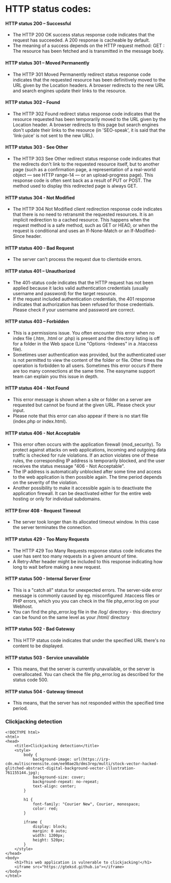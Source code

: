# HTTP status codes:

#### HTTP status 200 – Successful
- The HTTP 200 OK success status response code indicates that the request has succeeded. A 200 response is cacheable by default. 
- The meaning of a success depends on the HTTP request method: GET : The resource has been fetched and is transmitted in the message body.

#### HTTP status 301 – Moved Permanently
- The HTTP 301 Moved Permanently redirect status response code indicates that the requested resource has been definitively moved to the URL given by the Location headers. A browser redirects to the new URL and search engines update their links to the resource.

#### HTTP status 302 – Found
- The HTTP 302 Found redirect status response code indicates that the resource requested has been temporarily moved to the URL given by the Location header. A browser redirects to this page but search engines don't update their links to the resource (in 'SEO-speak', it is said that the 'link-juice' is not sent to the new URL).

#### HTTP status 303 - See Other
- The HTTP 303 See Other redirect status response code indicates that the redirects don't link to the requested resource itself, but to another page (such as a confirmation page, a representation of a real-world object — see HTTP range-14 — or an upload-progress page). This response code is often sent back as a result of PUT or POST. The method used to display this redirected page is always GET.

#### HTTP status 304 - Not Modified
- The HTTP 304 Not Modified client redirection response code indicates that there is no need to retransmit the requested resources. It is an implicit redirection to a cached resource. This happens when the request method is a safe method, such as GET or HEAD, or when the request is conditional and uses an If-None-Match or an If-Modified-Since header.

#### HTTP status 400 - Bad Request
- The server can't process the request due to clientside errors.

#### HTTP status 401 – Unauthorized
- The 401-status code indicates that the HTTP request has not been applied because it lacks valid authentication credentials (usually username and password) for the target resource.
- If the request included authentication credentials, the 401 response indicates that authorization has been refused for those credentials. Please check if your username and password are correct.

#### HTTP status 403 – Forbidden
- This is a permissions issue. You often encounter this error when no index file (.htm, .html or .php) is present and the directory listing is off for a folder in the Web space (Line "Options -Indexes" in a .htaccess file).
- Sometimes user authentication was provided, but the authenticated user is not permitted to view the content of the folder or file. Other times the operation is forbidden to all users. Sometimes this error occurs if there are too many connections at the same time. The easyname support team can explain you this issue in depth.

#### HTTP status 404 - Not Found
- This error message is shown when a site or folder on a server are requested but cannot be found at the given URL. Please check your input.
- Please note that this error can also appear if there is no start file (index.php or index.html).

#### HTTP status 406 - Not Acceptable
- This error often occurs with the application firewall (mod_security). To protect against attacks on web applications, incoming and outgoing data traffic is checked for rule violations. If an action violates one of these rules, the corresponding IP address is temporarily blocked, and the user receives the status message "406 - Not Acceptable".
- The IP address is automatically unblocked after some time and access to the web application is then possible again. The time period depends on the severity of the violation.
- Another possibility to make it accessible again is to deactivate the application firewall. It can be deactivated either for the entire web hosting or only for individual subdomains.

#### HTTP Error 408 - Request Timeout
- The server took longer than its allocated timeout window. In this case the server terminates the connection.

#### HTTP status 429 - Too Many Requests
- The HTTP 429 Too Many Requests response status code indicates the user has sent too many requests in a given amount of time.
- A Retry-After header might be included to this response indicating how long to wait before making a new request.

#### HTTP status 500 - Internal Server Error
- This is a "catch all" status for unexpected errors. The server-side error message is commonly caused by eg. misconfigured .htaccess files or PHP errors, which you you can check in the file php_error.log on your Webhost.
- You can find the php_error.log file in the /log/ directory - this directory can be found on the same level as your /html/ directory

#### HTTP status 502 - Bad Gateway
- This HTTP status code indicates that under the specified URL there's no content to be displayed.

#### HTTP status 503 - Service unavailable
- This means, that the server is currently unavailable, or the server is overallocated. You can check the file php_error.log as described for the status code 500.

#### HTTP status 504 - Gateway timeout
- This means, that the server has not responded within the specified time period.


### Clickjacking detection
```
<!DOCTYPE html>
<html>
<head>
    <title>Clickjacking detection</title>
    <style>
        body {
            background-image: url(https://irp-cdn.multiscreensite.com/ee90ae2b/dms3rep/multi/stock-vector-hacked-glitched-abstract-digital-background-vector-illustration-761155144.jpg);
            background-size: cover;
            background-repeat: no-repeat;
            text-align: center; 
        }

        h1 {
            font-family: "Courier New", Courier, monospace;
            color: red;
        }

        iframe {
            display: block; 
            margin: 0 auto; 
            width: 1200px; 
            height: 520px;
        }
    </style>
</head>
<body>
    <h1>This web application is vulnerable to clickjacking!</h1>
    <iframe src="https://gteksd.github.io"></iframe>
</body>
</html>
```
